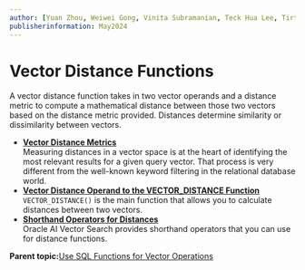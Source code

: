 ```yaml
---
author: [Yuan Zhou, Weiwei Gong, Vinita Subramanian, Teck Hua Lee, Tirthankar Lahiri, Shasank Chavan, Sebastian DeLaHoz, Roger Ford, Rohan Aggarwal, Mark Hornick, Malavika S P, Harichandan Roy, George Krupka, Doug Hood, Dinesh Das, David Jiang, Boriana Milenova, Bonnie Xia, Aurosish Mishra, Angela Amor, Agnivo Saha, Aleksandra Czarlinska, Ramya P, Usha Krishnamurthy, Tulika Das, Suresh Rajan, Sarika Surampudi, Sarah Hirschfeld, Prakash Jashnani, Jody Glover, Jessica True, Mamata Basapur, Maitreyee Chaliha, Gunjan Jain, Frederick Kush, Douglas Williams, Binika Kumar, Jean-Francois Verrier]
publisherinformation: May2024
---
```


# Vector Distance Functions

A vector distance function takes in two vector operands and a distance metric to compute a mathematical distance between those two vectors based on the distance metric provided. Distances determine similarity or dissimilarity between vectors.

-   **[Vector Distance Metrics](GUID-DBC136C1-7C63-4B7F-902B-2289FF375560.md)**  
Measuring distances in a vector space is at the heart of identifying the most relevant results for a given query vector. That process is very different from the well-known keyword filtering in the relational database world.
-   **[Vector Distance Operand to the VECTOR\_DISTANCE Function](GUID-A6259550-CF6D-40ED-A37E-0C24E4D692BC.md)**  
`VECTOR_DISTANCE()` is the main function that allows you to calculate distances between two vectors.
-   **[Shorthand Operators for Distances](GUID-7CB84D9E-6583-4EC1-AE6E-1B5CBBCA6DD9.md)**  
Oracle AI Vector Search provides shorthand operators that you can use for distance functions.

**Parent topic:**[Use SQL Functions for Vector Operations](GUID-418342A8-1496-4668-B393-A3A8B91806A7.md)

